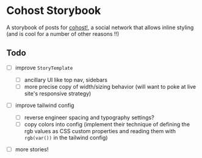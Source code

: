 # Cohost Storybook

A storybook of posts for [cohost!](https://cohost.org), a social network that allows inline styling (and is cool for a number of other reasons !!)

## Todo

- [ ] improve `StoryTemplate`
  - [ ] ancillary UI like top nav, sidebars
  - [ ] more precise copy of width/sizing behavior (will want to poke at live site's responsive strategy)
- [ ] improve tailwind config
  - [ ] reverse engineer spacing and typography settings?
  - [ ] copy colors into config (implement their technique of defining the rgb values as CSS custom properties and reading them with `rgb(var())` in the tailwind config)
- [ ] more stories!
   
